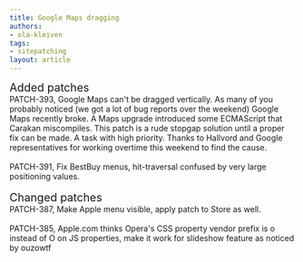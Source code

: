 ```yaml
---
title: Google Maps dragging
authors:
- ola-kleiven
tags:
- sitepatching
layout: article
---
```

<span style="font-size: 140%">Added patches</span><br/>PATCH-393, Google Maps can&#39;t be dragged vertically. As many of you probably noticed (we got a lot of bug reports over the weekend) Google Maps recently broke. A Maps upgrade introduced some ECMAScript that Carakan miscompiles. This patch is a rude stopgap solution until a proper fix can be made. A task with high priority. Thanks to Hallvord and Google representatives for working overtime this weekend to find the cause.<br/><br/>PATCH-391, Fix BestBuy menus, hit-traversal confused by very large positioning values.<br/> <br/><span style="font-size: 140%">Changed patches</span><br/>PATCH-387, Make Apple menu visible, apply patch to Store as well.<br/><br/>PATCH-385, Apple.com thinks Opera&#39;s CSS property vendor prefix is o instead of O on JS properties, make it work for slideshow feature as noticed by ouzowtf
